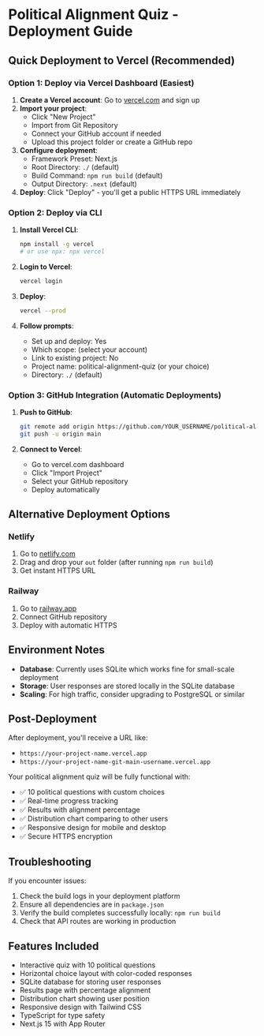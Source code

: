 # Political Alignment Quiz - Deployment Guide

## Quick Deployment to Vercel (Recommended)

### Option 1: Deploy via Vercel Dashboard (Easiest)

1. **Create a Vercel account**: Go to [vercel.com](https://vercel.com) and sign up
2. **Import your project**: 
   - Click "New Project" 
   - Import from Git Repository
   - Connect your GitHub account if needed
   - Upload this project folder or create a GitHub repo
3. **Configure deployment**:
   - Framework Preset: Next.js
   - Root Directory: `./` (default)
   - Build Command: `npm run build` (default)
   - Output Directory: `.next` (default)
4. **Deploy**: Click "Deploy" - you'll get a public HTTPS URL immediately

### Option 2: Deploy via CLI

1. **Install Vercel CLI**: 
   ```bash
   npm install -g vercel
   # or use npx: npx vercel
   ```

2. **Login to Vercel**:
   ```bash
   vercel login
   ```

3. **Deploy**:
   ```bash
   vercel --prod
   ```

4. **Follow prompts**:
   - Set up and deploy: Yes
   - Which scope: (select your account)
   - Link to existing project: No
   - Project name: political-alignment-quiz (or your choice)
   - Directory: `./` (default)

### Option 3: GitHub Integration (Automatic Deployments)

1. **Push to GitHub**:
   ```bash
   git remote add origin https://github.com/YOUR_USERNAME/political-alignment-quiz.git
   git push -u origin main
   ```

2. **Connect to Vercel**:
   - Go to vercel.com dashboard
   - Click "Import Project" 
   - Select your GitHub repository
   - Deploy automatically

## Alternative Deployment Options

### Netlify
1. Go to [netlify.com](https://netlify.com)
2. Drag and drop your `out` folder (after running `npm run build`)
3. Get instant HTTPS URL

### Railway
1. Go to [railway.app](https://railway.app)
2. Connect GitHub repository
3. Deploy with automatic HTTPS

## Environment Notes

- **Database**: Currently uses SQLite which works fine for small-scale deployment
- **Storage**: User responses are stored locally in the SQLite database
- **Scaling**: For high traffic, consider upgrading to PostgreSQL or similar

## Post-Deployment

After deployment, you'll receive a URL like:
- `https://your-project-name.vercel.app`
- `https://your-project-name-git-main-username.vercel.app`

Your political alignment quiz will be fully functional with:
- ✅ 10 political questions with custom choices
- ✅ Real-time progress tracking
- ✅ Results with alignment percentage
- ✅ Distribution chart comparing to other users
- ✅ Responsive design for mobile and desktop
- ✅ Secure HTTPS encryption

## Troubleshooting

If you encounter issues:
1. Check the build logs in your deployment platform
2. Ensure all dependencies are in `package.json`
3. Verify the build completes successfully locally: `npm run build`
4. Check that API routes are working in production

## Features Included

- Interactive quiz with 10 political questions
- Horizontal choice layout with color-coded responses
- SQLite database for storing user responses
- Results page with percentage alignment
- Distribution chart showing user position
- Responsive design with Tailwind CSS
- TypeScript for type safety
- Next.js 15 with App Router